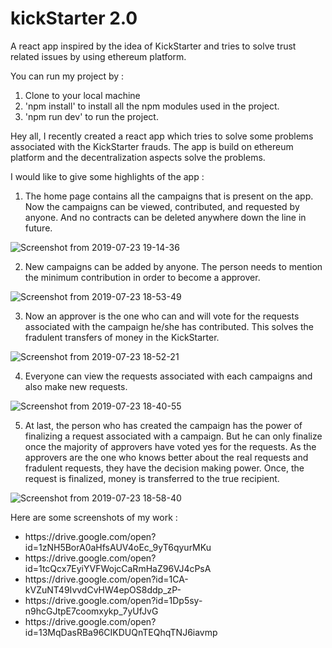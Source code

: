 # kickStarter 2.0
A react app inspired by the idea of KickStarter and tries to solve trust related issues by using ethereum platform. 

You can run my project by : 
1. Clone to your local machine
2. 'npm install' to install all the npm modules used in the project.
3. 'npm run dev' to run the project.


Hey all, I recently created a react app which tries to solve some problems associated with the KickStarter frauds. The app is build on ethereum platform and the decentralization aspects solve the problems.

I would like to give some highlights of the app :

1. The home page contains all the campaigns that is present on the app. Now the campaigns can be viewed, contributed, and requested by anyone. And no contracts can be deleted anywhere down the line in future. 

![Screenshot from 2019-07-23 19-14-36](https://user-images.githubusercontent.com/39476553/77155801-1c59c180-6ac4-11ea-9b41-7dc15f0f9703.png)


2. New campaigns can be added by anyone. The person needs to mention the minimum contribution in order to become a approver.

![Screenshot from 2019-07-23 18-53-49](https://user-images.githubusercontent.com/39476553/77155805-1ebc1b80-6ac4-11ea-9c56-662e25b35695.png)

3. Now an approver is the one who can and will vote for the requests associated with the campaign he/she has contributed. This solves the  fradulent transfers of money in the KickStarter. 

![Screenshot from 2019-07-23 18-52-21](https://user-images.githubusercontent.com/39476553/77155806-1f54b200-6ac4-11ea-8acc-d21ce5b8a4f5.png)


4. Everyone can view the requests associated with each campaigns and also make new requests. 

![Screenshot from 2019-07-23 18-40-55](https://user-images.githubusercontent.com/39476553/77155808-2085df00-6ac4-11ea-975d-01f6f9bbc3c0.png)


5. At last, the person who has created the campaign has the power of finalizing a request associated with a campaign. But he can only finalize once the majority of approvers have voted yes for the requests. As the approvers are the one who knows better about the real requests and fradulent requests, they have the decision making power. Once, the request is finalized, money is transferred to the true recipient.

![Screenshot from 2019-07-23 18-58-40](https://user-images.githubusercontent.com/39476553/77155811-211e7580-6ac4-11ea-8542-122b355e1bcd.png)

Here are some screenshots of my work : 
<ul>
  <li> https://drive.google.com/open?id=1zNH5BorA0aHfsAUV4oEc_9yT6qyurMKu </li>
  <li> https://drive.google.com/open?id=1tcQcx7EyiYVFWojcCaRmHaZ96VJ4cPsA </li>
  <li> https://drive.google.com/open?id=1CA-kVZuNT49IvvdCvHW4epOS8ddp_zP- </li>
  <li> https://drive.google.com/open?id=1Dp5sy-n9hcGJtpE7coomxykp_7yUfJvG </li>
  <li> https://drive.google.com/open?id=13MqDasRBa96CIKDUQnTEQhqTNJ6iavmp </li>
 </ul


 
